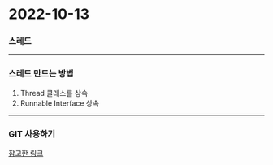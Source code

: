 2022-10-13
================================

### 스레드
--------------------------------

### 스레드 만드는 방법
1. Thread 클래스를 상속
2. Runnable Interface 상속

--------------------------------
### GIT 사용하기
[참고한 링크](https://kitty-geno.tistory.com/m/81)
